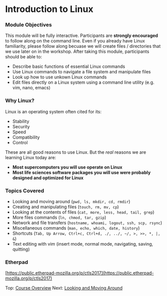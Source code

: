 # Introduction to Linux

### Module Objectives

This module will be fully interactive. Participants are **strongly encouraged** to follow along on the command line. Even if you already have Linux familiarity, please follow along becuase we will create files / directories that we use later on in the workshop. After taking this module, participants should be able to:

 * Describe basic functions of essential Linux commands
 * Use Linux commands to navigate a file system and manipulate files
 * Look up how to use unkown Linux commands
 * Edit files directly on a Linux system using a command line utility (e.g. vim, nano, emacs)


### Why Linux?

Linux is an operating system often cited for its:

 * Stability
 * Security
 * Speed
 * Compatibility
 * Control

These are all good reasons to use Linux. But the *real* reasons we are learning Linux today are:

 * **Most supercomputers you will use operate on Linux**
 * **Most life sciences software packages you will use were probably designed and optimized for Linux**


### Topics Covered

 * Looking and moving around (`pwd, ls, mkdir, cd, rmdir`)
 * Creating and manipulating files (`touch, rm, mv, cp`)
 * Looking at the contents of files (`cat, more, less, head, tail, grep`)
 * More files commands (`ln, chmod, tar, gzip`)
 * Network and file transfers (`hostname, whoami, logout, ssh, scp, rsync`)
 * Miscellaneous commands (`man, echo, which, date, history`)
 * Shortcuts (`Tab, Up Arrow, Ctrl+c, Ctrl+d, ./, ../, ~/, >, >>, *, |, &`)
 * Text editing with vim (insert mode, normal mode, navigating, saving, quitting)

### Etherpad
[https://public.etherpad-mozilla.org/p/ctls2017](https://public.etherpad-mozilla.org/p/ctls2017)

Top: [Course Overview](../../index.md) Next: [Looking and Moving Around](intro_to_linux_02.md)


